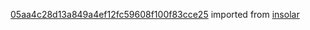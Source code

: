 [05aa4c28d13a849a4ef12fc59608f100f83cce25](https://github.com/insolar/insolar/commit/05aa4c28d13a849a4ef12fc59608f100f83cce25) imported from [insolar](https://github.com/insolar/insolar)
